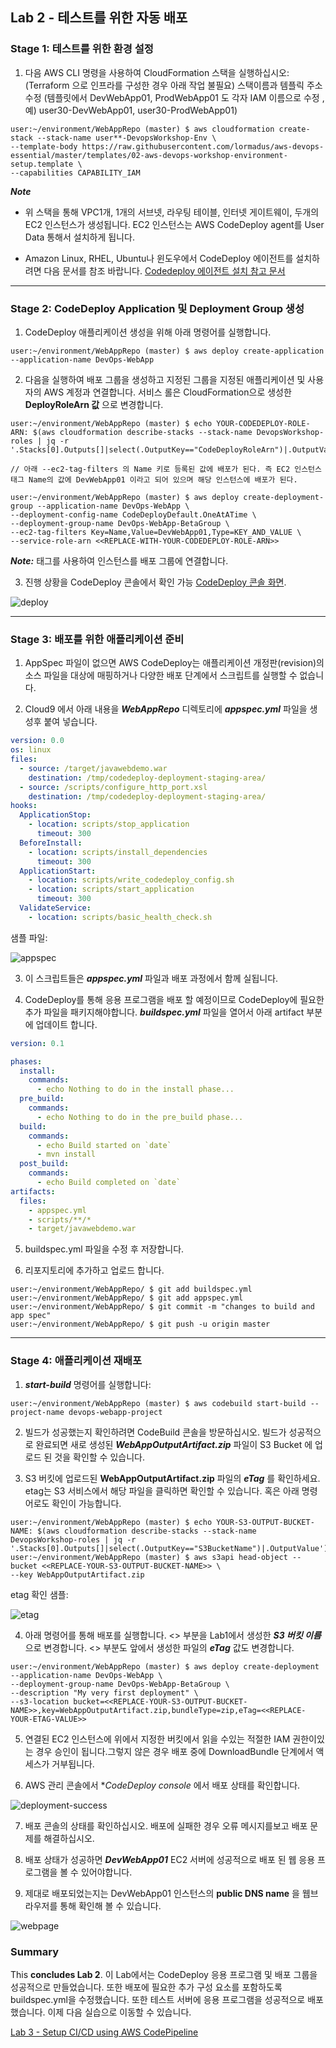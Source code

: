 
## Lab 2 - 테스트를 위한 자동 배포

### Stage 1: 테스트를 위한 환경 설정

1. 다음 AWS CLI 명령을 사용하여 CloudFormation 스택을 실행하십시오:   (Terraform 으로 인프라를 구성한 경우 아래 작업 불필요)
   스택이름과 템플릭 주소 수정 (템플릿에서 DevWebApp01, ProdWebApp01 도 각자 IAM 이름으로 수정 , 예) user30-DevWebApp01, user30-ProdWebApp01)

```console
user:~/environment/WebAppRepo (master) $ aws cloudformation create-stack --stack-name user**-DevopsWorkshop-Env \
--template-body https://raw.githubusercontent.com/lormadus/aws-devops-essential/master/templates/02-aws-devops-workshop-environment-setup.template \
--capabilities CAPABILITY_IAM
```

**_Note_**
  - 위 스택을 통해 VPC1개, 1개의 서브넷, 라우팅 테이블, 인터넷 게이트웨이, 두개의 EC2 인스턴스가 생성됩니다. EC2 인스턴스는 AWS CodeDeploy agent를 User Data 통해서 설치하게 됩니다.

  - Amazon Linux, RHEL, Ubuntu나 윈도우에서 CodeDeploy 에이전트를 설치하려면 다음 문서를 참조 바랍니다. 
  [Codedeploy 에이전트 설치 참고 문서](http://docs.aws.amazon.com/codedeploy/latest/userguide/codedeploy-agent-operations-install.html) 
 
***

### Stage 2: CodeDeploy Application 및 Deployment Group 생성

1. CodeDeploy 애플리케이션 생성을 위해 아래 명령어를 실행합니다.

```console
user:~/environment/WebAppRepo (master) $ aws deploy create-application --application-name DevOps-WebApp
```

2. 다음을 실행하여 배포 그룹을 생성하고 지정된 그룹을 지정된 애플리케이션 및 사용자의 AWS 계정과 연결합니다. 서비스 롤은 CloudFormation으로 생성한 **DeployRoleArn 값** 으로 변경합니다.

```console
user:~/environment/WebAppRepo (master) $ echo YOUR-CODEDEPLOY-ROLE-ARN: $(aws cloudformation describe-stacks --stack-name DevopsWorkshop-roles | jq -r '.Stacks[0].Outputs[]|select(.OutputKey=="CodeDeployRoleArn")|.OutputValue')

// 아래 --ec2-tag-filters 의 Name 키로 등록된 값에 배포가 된다. 즉 EC2 인스턴스 태그 Name의 값에 DevWebApp01 이라고 되어 있으며 해당 인스턴스에 배포가 된다.

user:~/environment/WebAppRepo (master) $ aws deploy create-deployment-group --application-name DevOps-WebApp \
--deployment-config-name CodeDeployDefault.OneAtATime \
--deployment-group-name DevOps-WebApp-BetaGroup \
--ec2-tag-filters Key=Name,Value=DevWebApp01,Type=KEY_AND_VALUE \
--service-role-arn <<REPLACE-WITH-YOUR-CODEDEPLOY-ROLE-ARN>>
```

**_Note:_** 태그를 사용하여 인스턴스를 배포 그룹에 연결합니다.

3. 진행 상황을 CodeDeploy 콘솔에서 확인 가능 [CodeDeploy 콘솔 화면](https://console.aws.amazon.com/codedeploy/home).

![deploy](./img/Lab2-CodeDeploy-Success.png)

***

### Stage 3: 배포를 위한 애플리케이션 준비

1. AppSpec 파일이 없으면 AWS CodeDeploy는 애플리케이션 개정판(revision)의 소스 파일을 대상에 매핑하거나 다양한 배포 단계에서 스크립트를 실행할 수 없습니다.

2. Cloud9 에서 아래 내용을 **_WebAppRepo_** 디렉토리에 **_appspec.yml_** 파일을 생성후 붙여 넣습니다. 

```yml
version: 0.0
os: linux
files:
  - source: /target/javawebdemo.war
    destination: /tmp/codedeploy-deployment-staging-area/
  - source: /scripts/configure_http_port.xsl
    destination: /tmp/codedeploy-deployment-staging-area/
hooks:
  ApplicationStop:
    - location: scripts/stop_application
      timeout: 300
  BeforeInstall:
    - location: scripts/install_dependencies
      timeout: 300
  ApplicationStart:
    - location: scripts/write_codedeploy_config.sh
    - location: scripts/start_application
      timeout: 300
  ValidateService:
    - location: scripts/basic_health_check.sh

```

샘플 파일:

![appspec](./img/app-spec.png)

3. 이 스크립트들은 **_appspec.yml_** 파일과 배포 과정에서 함께 실됩니다.

4. CodeDeploy를 통해 응용 프로그램을 배포 할 예정이므로 CodeDeploy에 필요한 추가 파일을 패키지해야합니다.
 **_buildspec.yml_** 파일을 열어서 아래 artifact 부분에 업데이트 합니다.

```yml
version: 0.1

phases:
  install:
    commands:
      - echo Nothing to do in the install phase...
  pre_build:
    commands:
      - echo Nothing to do in the pre_build phase...
  build:
    commands:
      - echo Build started on `date`
      - mvn install
  post_build:
    commands:
      - echo Build completed on `date`
artifacts:
  files:
    - appspec.yml
    - scripts/**/*
    - target/javawebdemo.war

```

5. buildspec.yml 파일을 수정 후 저장합니다.

6. 리포지토리에 추가하고 업로드 합니다.

```console
user:~/environment/WebAppRepo/ $ git add buildspec.yml
user:~/environment/WebAppRepo/ $ git add appspec.yml
user:~/environment/WebAppRepo/ $ git commit -m "changes to build and app spec"
user:~/environment/WebAppRepo/ $ git push -u origin master

```

***

### Stage 4: 애플리케이션 재배포

1. **_start-build_** 명령어를 실행합니다:

```console
user:~/environment/WebAppRepo (master) $ aws codebuild start-build --project-name devops-webapp-project
```

2. 빌드가 성공했는지 확인하려면 CodeBuild 콘솔을 방문하십시오. 빌드가 성공적으로 완료되면 새로 생성된 **_WebAppOutputArtifact.zip_** 파일이 S3 Bucket 에 업로드 된 것을 확인할 수 있습니다.

3. S3 버킷에 업로드된 **WebAppOutputArtifact.zip** 파일의 **_eTag_** 를 확인하세요. etag는 S3 서비스에서 해당 파일을 클릭하면 확인할 수 있습니다. 혹은 아래 명령어로도 확인이 가능합니다.

```console
user:~/environment/WebAppRepo (master) $ echo YOUR-S3-OUTPUT-BUCKET-NAME: $(aws cloudformation describe-stacks --stack-name DevopsWorkshop-roles | jq -r '.Stacks[0].Outputs[]|select(.OutputKey=="S3BucketName")|.OutputValue')
user:~/environment/WebAppRepo (master) $ aws s3api head-object --bucket <<REPLACE-YOUR-S3-OUTPUT-BUCKET-NAME>> \
--key WebAppOutputArtifact.zip

```

etag 확인 샘플:

![etag](./img/etag.png)

4. 아래 명령어를 통해 배포를 실행합니다. <<REPLACE-YOUR-S3-OUTPUT-BUCKET-NAME>> 부분을 Lab1에서 생성한 **_S3 버킷 이름_** 으로 변경합니다.  <<REPLACE-YOUR-ETAG-VALUE>> 부분도 앞에서 생성한 파일의 **_eTag_** 값도 변경합니다.

```console
user:~/environment/WebAppRepo (master) $ aws deploy create-deployment --application-name DevOps-WebApp \
--deployment-group-name DevOps-WebApp-BetaGroup \
--description "My very first deployment" \
--s3-location bucket=<<REPLACE-YOUR-S3-OUTPUT-BUCKET-NAME>>,key=WebAppOutputArtifact.zip,bundleType=zip,eTag=<<REPLACE-YOUR-ETAG-VALUE>>
```

5. 연결된 EC2 인스턴스에 위에서 지정한 버킷에서 읽을 수있는 적절한 IAM 권한이있는 경우 승인이 됩니다.그렇지 않은 경우 배포 중에 DownloadBundle 단계에서 액세스가 거부됩니다.

6. AWS 관리 콘솔에서 **CodeDeploy console* 에서 배포 상태를 확인합니다.

![deployment-success](./img/Lab2-CodeDeploy-deploymentSuccess.png)

7. 배포 콘솔의 상태를 확인하십시오. 배포에 실패한 경우 오류 메시지를보고 배포 문제를 해결하십시오.

8. 배포 상태가 성공하면  **_DevWebApp01_** EC2 서버에 성공적으로 배포 된 웹 응용 프로그램을 볼 수 있어야합니다.

9. 제대로 배포되었는지는 DevWebApp01 인스턴스의 **public DNS name** 을 웹브라우저를 통해 확인해 볼 수 있습니다.

![webpage](./img/webpage-success.png)

### Summary

This **concludes Lab 2**.  이 Lab에서는 CodeDeploy 응용 프로그램 및 배포 그룹을 성공적으로 만들었습니다. 또한 배포에 필요한 추가 구성 요소를 포함하도록 buildspec.yml을 수정했습니다. 또한 테스트 서버에 응용 프로그램을 성공적으로 배포했습니다. 이제 다음 실습으로 이동할 수 있습니다.

[Lab 3 - Setup CI/CD using AWS CodePipeline](3_Lab3.md)

